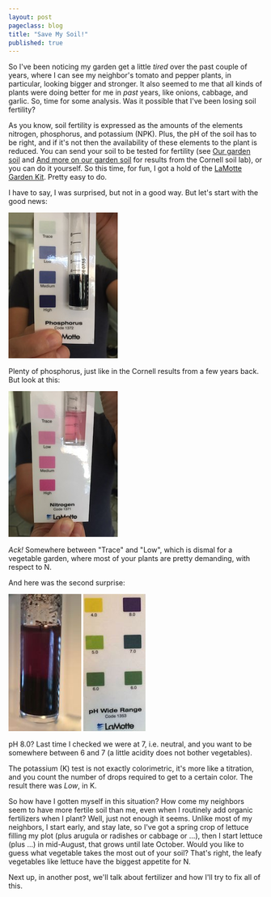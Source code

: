 ```yaml
---
layout: post
pageclass: blog
title: "Save My Soil!"
published: true
---
```

So I've been noticing my garden get a little *tired* over the past couple of years, where I can see my neighbor's tomato and pepper plants, in particular, looking bigger and stronger. It also seemed to me that all kinds of plants were doing better for me in *past* years, like onions, cabbage, and garlic. So, time for some analysis. Was it possible that I've been losing soil fertility?

As you know, soil fertility is expressed as the amounts of the elements nitrogen, phosphorus, and potassium (NPK). Plus, the pH of the soil has to be right, and if it's not then the availability of these elements to the plant is reduced. You can send your soil to be tested for fertility (see [Our garden soil](http://nyackcommunitygarden.info/blog/our-garden-soil) and [And more on our garden soil](http://nyackcommunitygarden.info/blog/and-more-on-our-garden-soil) for results from the Cornell soil lab), or you can do it yourself. So this time, for fun, I got a hold of the [LaMotte Garden Kit](http://www.lamotte.com/en/soil/multiparameter-outfits/5679-01.html). Pretty easy to do.

I have to say, I was surprised, but not in a good way. But let's start with the good news:

![Soil phosphorus result](/images/phosphorus_0654.jpg)

Plenty of phosphorus, just like in the Cornell results from a few years back. But look at this:

![Soil nitrogen result](/images/nitrogen_0653.jpg)

*Ack!* Somewhere between "Trace" and "Low", which is dismal for a vegetable garden, where most of your plants are pretty demanding, with respect to N.

And here was the second surprise:

![Soil pH result](/images/pH_tube_0692.JPG)
![Soil pH table](/images/pH_colors_0695.JPG)

pH 8.0? Last time I checked we were at 7, i.e. neutral, and you want to be somewhere between 6 and 7 (a little acidity does not bother vegetables).

The potassium (K) test is not exactly colorimetric, it's more like a titration, and you count the number of drops required to get to a certain color. The result there was *Low*, in K.

So how have I gotten myself in this situation? How come my neighbors seem to have more fertile soil than me, even when I routinely add organic fertilizers when I plant? Well, just not enough it seems. Unlike most of my neighbors, I start early, and stay late, so I've got a spring crop of lettuce filling my plot (plus arugula or radishes or cabbage or ...), then I start lettuce (plus ...) in mid-August, that grows until late October. Would you like to guess what vegetable takes the most out of your soil? That's right, the leafy vegetables like lettuce have the biggest appetite for N.

Next up, in another post, we'll talk about fertilizer and how I'll try to fix all of this.
